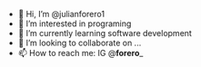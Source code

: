 - 👋 Hi, I’m @julianforero1
- 👀 I’m interested in programing
- 🌱 I’m currently learning software development
- 💞️ I’m looking to collaborate on ...
- 📫 How to reach me: IG @__forero___

<!---
julianforero1/julianforero1 is a ✨ special ✨ repository because its `README.md` (this file) appears on your GitHub profile.
You can click the Preview link to take a look at your changes.
--->
